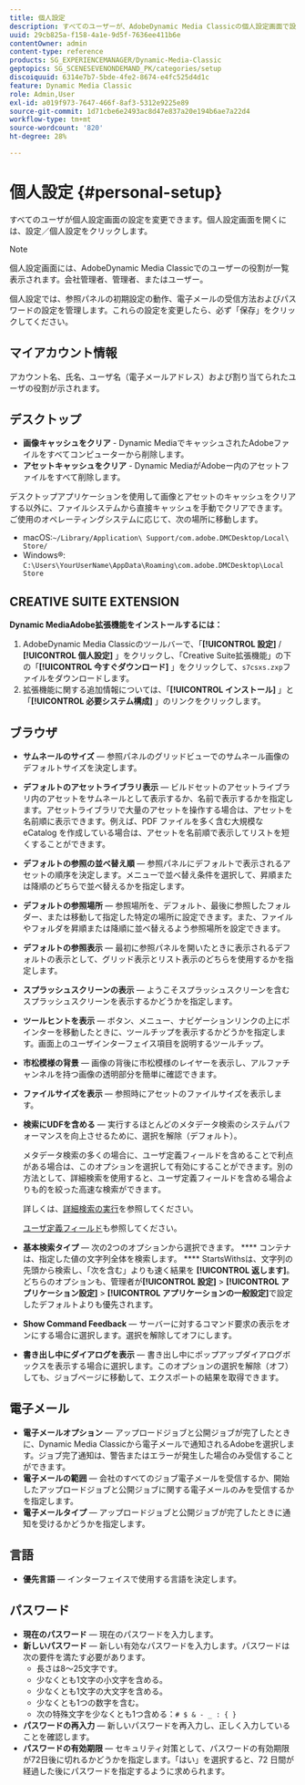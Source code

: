 ```yaml
---
title: 個人設定
description: すべてのユーザーが、AdobeDynamic Media Classicの個人設定画面で設定を変更できます。
uuid: 29cb825a-f158-4a1e-9d5f-7636ee411b6e
contentOwner: admin
content-type: reference
products: SG_EXPERIENCEMANAGER/Dynamic-Media-Classic
geptopics: SG_SCENESEVENONDEMAND_PK/categories/setup
discoiquuid: 6314e7b7-5bde-4fe2-8674-e4fc525d4d1c
feature: Dynamic Media Classic
role: Admin,User
exl-id: a019f973-7647-466f-8af3-5312e9225e89
source-git-commit: 1d71cbe6e2493ac8d47e837a20e194b6ae7a22d4
workflow-type: tm+mt
source-wordcount: '820'
ht-degree: 28%

---
```


# 個人設定 {#personal-setup}

すべてのユーザが個人設定画面の設定を変更できます。個人設定画面を開くには、設定／個人設定をクリックします。

>[!NOTE]
>
>個人設定画面には、AdobeDynamic Media Classicでのユーザーの役割が一覧表示されます。会社管理者、管理者、またはユーザー。

個人設定では、参照パネルの初期設定の動作、電子メールの受信方法およびパスワードの設定を管理します。これらの設定を変更したら、必ず「保存」をクリックしてください。

## マイアカウント情報

アカウント名、氏名、ユーザ名（電子メールアドレス）および割り当てられたユーザの役割が示されます。

## デスクトップ

* **画像キャッシュをクリア**  - Dynamic MediaでキャッシュされたAdobeファイルをすべてコンピューターから削除します。
* **アセットキャッシュをクリア**  - Dynamic MediaがAdobeー内のアセットファイルをすべて削除します。

デスクトップアプリケーションを使用して画像とアセットのキャッシュをクリアする以外に、ファイルシステムから直接キャッシュを手動でクリアできます。 ご使用のオペレーティングシステムに応じて、次の場所に移動します。

* macOS:`~/Library/Application\ Support/com.adobe.DMCDesktop/Local\ Store/`
* Windows®: `C:\Users\YourUserName\AppData\Roaming\com.adobe.DMCDesktop\Local Store`

## CREATIVE SUITE EXTENSION

**Dynamic MediaAdobe拡張機能をインストールするには：**

1. AdobeDynamic Media Classicのツールバーで、「**[!UICONTROL 設定]** / **[!UICONTROL 個人設定]** 」をクリックし、「Creative Suite拡張機能」の下の「**[!UICONTROL 今すぐダウンロード]** 」をクリックして、`s7csxs.zxp`ファイルをダウンロードします。
1. 拡張機能に関する追加情報については、「**[!UICONTROL インストール]** 」と「**[!UICONTROL 必要システム構成]** 」のリンクをクリックします。

<!--    A readme file is included at the root of the unzipped file to provide you with additional information about the extension.

1. Depending on your installed operating system, do one of the following: -->

<!-- #### Windows

|If you are running|Do this|
|--- |--- |
|Adobe Illustrator 18 in Adobe Creative Cloud 2014|<ul><li>From the root of the unzipped folder, click CC-2014.</li><li>Depending on the bit version of Adobe Illustrator that you are using, click win32 or win64.</li><li>Click libraries > flame, and then copy `aflame.dll` to Adobe Illustrator's executable folder. For example, `C:\Program Files\Adobe\Adobe Illustrator CC 2014\Support Files\Contents\Windows`. </li></ul><br/>**Note**: This example path is for the 64-bit location; the 32-bit location may fall under Program Files (x86) instead. <br/><ul><li>Return to the same libraries folder, click flamingo, and then copy `aflamingo.dll` to the same Adobe Illustrator executable folder that you used in the previous step. </li><li>Return to the win32 or win64 folder that you selected in step 2, and then copy `AdobeS7FXGFileFormat.aip` to Adobe Illustrator's plug-ins folder. For example, `C:\Program Files\Adobe\Adobe Illustrator CC 2014\Plug-ins\Illustrator Formats`. </li></ul> <br/>**Note**: This example path is for the 64-bit location; the 32-bit location may fall under Program Files (x86) instead.|
|Adobe Illustrator 17 in Adobe Creative Cloud|<ul><li>From the root of the unzipped folder, click CC. </li><li>Depending on the bit version of Adobe Illustrator that you are using, click win32 or win64.</li><li> Copy `AdobeS7FXGFileFormat.aip` to Adobe Illustrator's plug-ins folder. For example, `C:\Program Files\Adobe\Adobe Illustrator CC (64 Bit)\Plug-ins\Illustrator Formats`.</li></ul><br/>**Note**: This example path is for the 64-bit location; the 32-bit location may fall under Program Files (x86) instead.|
|Adobe Illustrator 16 in Adobe Creative Suite 6|<ul><li>From the root of the unzipped folder, click 6.0. </li><li>Depending on the bit version of Adobe Illustrator that you are using, click win32 or win64. </li><li>Copy AdobeS7FXGFileFormat.aip to Adobe Illustrator's plug-ins folder. For example, `C:\Program Files\Adobe\Adobe Illustrator CS6 (64 Bit)\Plug-ins\Illustrator Formats`.</li></ul><br/>**Note**: This example path is for the 64-bit location; the 32-bit location may fall under Program Files (x86) instead.|

#### Mac

|If you are running|Do this|
|--- |--- |
|Adobe Illustrator 18 in Adobe Creative Cloud 2014|<ul><li>From the root of the unzipped folder, click CC-2014 > mac64.</li><li>Click libraries > flame, and then copy the `aflame.framework` folder to Adobe Illustrator package contents folder. For example, `/Applications/Adobe Illustrator CC 2014/ Illustrator.app/Contents/Frameworks/`. (To open Adobe Illustrator’s package contents folder, right-click on the Adobe illustrator CC 2014 icon and click Show Package Contents from context menu).</li><li>Return to the same libraries folder, click `flamingo`, and then copy the `aflamingo.framework` folder to the same Adobe Illustrator package contents folder that you used in the previous step.</li><li>Return to the mac64 folder that you selected in step 1, and then copy the `AdobeS7FXGFileFormat.aip` folder to Adobe Illustrator’s plug-in folder. For example, `/Applications/Adobe Illustrator CC 2014/Plug-ins/Illustrator Formats/`.</li></ul><br/>|
|Adobe Illustrator 17 in Adobe Creative Cloud|<ul><li>From the root of the unzipped folder, click CC > mac64</li><li>Copy the `AdobeS7FXGFileFormat.aip` folder to Adobe Illustrator’s plug-in folder. For example, `/Applications/Adobe Illustrator CC/Plug-ins/Illustrator Formats/`.</li></ul><br/>|
|Adobe Illustrator 16 in Adobe Creative Suite 6|<ul><li>From the root of the unzipped folder, click 6.0 > mac64</li><li>Copy the `AdobeS7FXGFileFormat.aip` folder to Adobe Illustrator’s plug-in folder. For example, `/Applications/Adobe Illustrator CS6/Plug-ins/Illustrator Formats/`.</li></ul>|

The plug-in is now available for you to use in Adobe Illustrator. -->

## ブラウザ

* **サムネールのサイズ**  — 参照パネルのグリッドビューでのサムネール画像のデフォルトサイズを決定します。
* **デフォルトのアセットライブラリ表示**  — ビルドセットのアセットライブラリ内のアセットをサムネールとして表示するか、名前で表示するかを指定します。アセットライブラリで大量のアセットを操作する場合は、アセットを名前順に表示できます。例えば、PDF ファイルを多く含む大規模な eCatalog を作成している場合は、アセットを名前順で表示してリストを短くすることができます。
* **デフォルトの参照の並べ替え順**  — 参照パネルにデフォルトで表示されるアセットの順序を決定します。メニューで並べ替え条件を選択して、昇順または降順のどちらで並べ替えるかを指定します。
* **デフォルトの参照場所**  — 参照場所を、デフォルト、最後に参照したフォルダー、または移動して指定した特定の場所に設定できます。また、ファイルやフォルダを昇順または降順に並べ替えるよう参照場所を設定できます。
* **デフォルトの参照表示**  — 最初に参照パネルを開いたときに表示されるデフォルトの表示として、グリッド表示とリスト表示のどちらを使用するかを指定します。
* **スプラッシュスクリーンの表示**  — ようこそスプラッシュスクリーンを含むスプラッシュスクリーンを表示するかどうかを指定します。
* **ツールヒントを表示**  — ボタン、メニュー、ナビゲーションリンクの上にポインターを移動したときに、ツールチップを表示するかどうかを指定します。画面上のユーザインターフェイス項目を説明するツールチップ。
* **市松模様の背景**  — 画像の背後に市松模様のレイヤーを表示し、アルファチャンネルを持つ画像の透明部分を簡単に確認できます。
* **ファイルサイズを表示**  — 参照時にアセットのファイルサイズを表示します。
* **検索にUDFを含める**  — 実行するほとんどのメタデータ検索のシステムパフォーマンスを向上させるために、選択を解除（デフォルト）。

   メタデータ検索の多くの場合に、ユーザ定義フィールドを含めることで利点がある場合は、このオプションを選択して有効にすることができます。別の方法として、詳細検索を使用すると、ユーザ定義フィールドを含める場合よりも的を絞った高速な検索ができます。

   詳しくは、[詳細検索の実行](searching-assets.md#conducting_an_advanced_search)を参照してください。

   [ユーザ定義フィールド](application-setup.md#user_defined_fields)も参照してください。

* **基本検索タイプ**  — 次の2つのオプションから選択できます。 **** コンテナは、指定した値の文字列全体を検索します。 **** StartsWithsは、文字列の先頭から検索し、「次を含む」よりも速く結果を **[!UICONTROL 返します]**。どちらのオプションも、管理者が&#x200B;**[!UICONTROL 設定]** > **[!UICONTROL アプリケーション設定]** > **[!UICONTROL アプリケーションの一般設定]**&#x200B;で設定したデフォルトよりも優先されます。
* **Show Command Feedback**  — サーバーに対するコマンド要求の表示をオンにする場合に選択します。選択を解除してオフにします。
* **書き出し中にダイアログを表示**  — 書き出し中にポップアップダイアログボックスを表示する場合に選択します。このオプションの選択を解除（オフ）しても、ジョブページに移動して、エクスポートの結果を取得できます。

## 電子メール

* **電子メールオプション**  — アップロードジョブと公開ジョブが完了したときに、Dynamic Media Classicから電子メールで通知されるAdobeを選択します。ジョブ完了通知は、警告またはエラーが発生した場合のみ受信することができます。
* **電子メールの範囲**  — 会社のすべてのジョブ電子メールを受信するか、開始したアップロードジョブと公開ジョブに関する電子メールのみを受信するかを指定します。
* **電子メールタイプ**  — アップロードジョブと公開ジョブが完了したときに通知を受けるかどうかを指定します。

## 言語

* **優先言語**  — インターフェイスで使用する言語を決定します。

## パスワード

* **現在のパスワード**  — 現在のパスワードを入力します。
* **新しいパスワード**  — 新しい有効なパスワードを入力します。パスワードは次の要件を満たす必要があります。
   * 長さは8～25文字です。
   * 少なくとも1文字の小文字を含める。
   * 少なくとも1文字の大文字を含める。
   * 少なくとも1つの数字を含む。
   * 次の特殊文字を少なくとも1つ含める：`# $ & - _ : { }`
* **パスワードの再入力**  — 新しいパスワードを再入力し、正しく入力していることを確認します。
* **パスワードの有効期限**  — セキュリティ対策として、パスワードの有効期限が72日後に切れるかどうかを指定します。「はい」を選択すると、72 日間が経過した後にパスワードを指定するように求められます。
